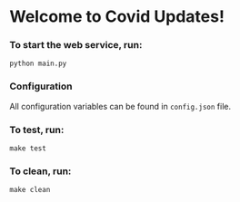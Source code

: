 # Welcome to Covid Updates!  

### To start the web service, run:
```
python main.py
```

### Configuration  
All configuration variables can be found in `config.json` file.

### To test, run:  
```
make test
```

### To clean, run:
```
make clean
```
